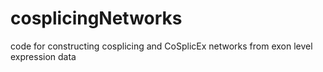 # cosplicingNetworks
code for constructing cosplicing and CoSplicEx networks from exon level expression data
